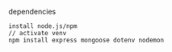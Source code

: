 dependencies 
```
install node.js/npm
// activate venv
npm install express mongoose dotenv nodemon
```
